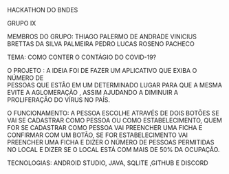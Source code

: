 HACKATHON DO BNDES

GRUPO IX

MEMBROS DO GRUPO:
THIAGO PALERMO DE ANDRADE
VINICIUS BRETTAS DA SILVA PALMEIRA
PEDRO LUCAS ROSENO PACHECO

TEMA: COMO CONTER O CONTÁGIO DO COVID-19?

O PROJETO : A IDEIA FOI DE FAZER UM APLICATIVO QUE EXIBA O NÚMERO DE   
PESSOAS QUE ESTÃO EM UM  DETERMINADO LUGAR PARA  QUE A MESMA EVITE  A AGLOMERAÇÃO , 
ASSIM AJUDANDO A DIMINUIR A PROLIFERAÇÃO DO VÍRUS NO PAÍS.

O FUNCIONAMENTO: A PESSOA ESCOLHE  ATRAVÉS DE DOIS BOTÕES SE VAI SE CADASTRAR 
COMO PESSOA OU COMO ESTABELECIMENTO, QUEM FOR SE CADASTRAR COMO PESSOA  VAI 
PREENCHER UMA FICHA E CONFIRMAR COM UM BOTÃO, SE FOR ESTABELECIMENTO VAI PREENCHER 
UMA FICHA E DIZER O NÚMERO DE PESSOAS PERMITIDAS NO LOCAL E DIZER SE O LOCAL ESTÁ COM MAIS DE 50% DA OCUPAÇÃO.

TECNOLOGIAS: ANDROID STUDIO, JAVA, SQLITE ,GITHUB E DISCORD


